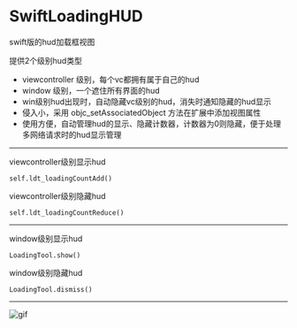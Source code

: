 # SwiftLoadingHUD
swift版的hud加载框视图

提供2个级别hud类型

* viewcontroller 级别，每个vc都拥有属于自己的hud
* window 级别，一个遮住所有界面的hud
* win级别hud出现时，自动隐藏vc级别的hud，消失时通知隐藏的hud显示 
* 侵入小，采用 objc_setAssociatedObject 方法在扩展中添加视图属性
* 使用方便，自动管理hud的显示、隐藏计数器，计数器为0则隐藏，便于处理多网络请求时的hud显示管理

--- 
viewcontroller级别显示hud

``` self.ldt_loadingCountAdd() ```

viewcontroller级别隐藏hud

``` self.ldt_loadingCountReduce() ```

--- 
window级别显示hud

``` LoadingTool.show() ```

window级别隐藏hud

``` LoadingTool.dismiss() ```

---
![gif](LoadingHUD.gif)